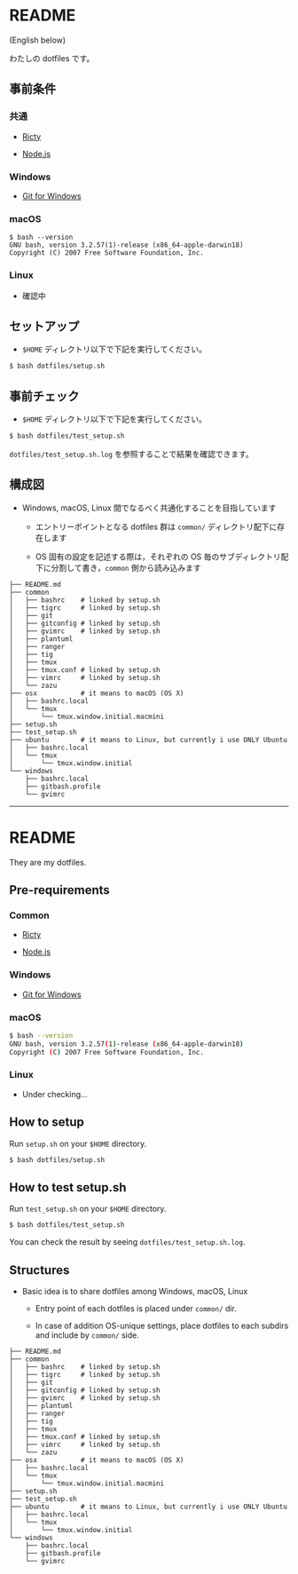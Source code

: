 # README

(English below)

わたしの dotfiles です。

## 事前条件

### 共通

* [Ricty](https://rictyfonts.github.io/)

* [Node.js](https://nodejs.org/en/)

### Windows

* [Git for Windows](https://git-scm.com/download/win)

### macOS

```
$ bash --version
GNU bash, version 3.2.57(1)-release (x86_64-apple-darwin18)
Copyright (C) 2007 Free Software Foundation, Inc.
```

### Linux

* 確認中

## セットアップ

* `$HOME` ディレクトリ以下で下記を実行してください。

```sh
$ bash dotfiles/setup.sh
```

## 事前チェック

* `$HOME` ディレクトリ以下で下記を実行してください。

```sh
$ bash dotfiles/test_setup.sh
```

`dotfiles/test_setup.sh.log` を参照することで結果を確認できます。

## 構成図

* Windows, macOS, Linux 間でなるべく共通化することを目指しています

  - エントリーポイントとなる dotfiles 群は `common/` ディレクトリ配下に存在します

  - OS 固有の設定を記述する際は，それぞれの OS 毎のサブディレクトリ配下に分割して書き，`common` 側から読み込みます

```
├── README.md
├── common
│   ├── bashrc    # linked by setup.sh
│   ├── tigrc     # linked by setup.sh
│   ├── git
│   ├── gitconfig # linked by setup.sh
│   ├── gvimrc    # linked by setup.sh
│   ├── plantuml
│   ├── ranger
│   ├── tig
│   ├── tmux
│   ├── tmux.conf # linked by setup.sh
│   ├── vimrc     # linked by setup.sh
│   └── zazu
├── osx           # it means to macOS (OS X)
│   ├── bashrc.local
│   └── tmux
│       └── tmux.window.initial.macmini
├── setup.sh
├── test_setup.sh
├── ubuntu        # it means to Linux, but currently i use ONLY Ubuntu
│   ├── bashrc.local
│   └── tmux
│       └── tmux.window.initial
└── windows
    ├── bashrc.local
    ├── gitbash.profile
    └── gvimrc
```

---

# README

They are my dotfiles.  

## Pre-requirements

### Common

* [Ricty](https://rictyfonts.github.io/)

* [Node.js](https://nodejs.org/en/)

### Windows

* [Git for Windows](https://git-scm.com/download/win)

### macOS

```sh
$ bash --version
GNU bash, version 3.2.57(1)-release (x86_64-apple-darwin18)
Copyright (C) 2007 Free Software Foundation, Inc.
```

### Linux

* Under checking...

## How to setup

Run `setup.sh` on your `$HOME` directory.

```sh
$ bash dotfiles/setup.sh
```

## How to test setup.sh

Run `test_setup.sh` on your `$HOME` directory.

```sh
$ bash dotfiles/test_setup.sh
```

You can check the result by seeing `dotfiles/test_setup.sh.log`.

## Structures

* Basic idea is to share dotfiles among Windows, macOS, Linux

  - Entry point of each dotfiles is placed under `common/` dir.

  - In case of addition OS-unique settings, place dotfiles to each subdirs and include by `common/` side.

```
├── README.md
├── common
│   ├── bashrc    # linked by setup.sh
│   ├── tigrc     # linked by setup.sh
│   ├── git
│   ├── gitconfig # linked by setup.sh
│   ├── gvimrc    # linked by setup.sh
│   ├── plantuml
│   ├── ranger
│   ├── tig
│   ├── tmux
│   ├── tmux.conf # linked by setup.sh
│   ├── vimrc     # linked by setup.sh
│   └── zazu
├── osx           # it means to macOS (OS X)
│   ├── bashrc.local
│   └── tmux
│       └── tmux.window.initial.macmini
├── setup.sh
├── test_setup.sh
├── ubuntu        # it means to Linux, but currently i use ONLY Ubuntu
│   ├── bashrc.local
│   └── tmux
│       └── tmux.window.initial
└── windows
    ├── bashrc.local
    ├── gitbash.profile
    └── gvimrc
```


